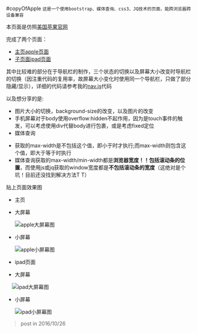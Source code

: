 #copyOfApple
`这是一个使用bootstrap、媒体查询、css3、JQ技术的页面，能跨浏览器跨设备兼容`

本页面是仿照[美国苹果官网](http://www.apple.com)

完成了两个页面：

+ [主页apple页面](https://fiona-sun.github.io/copyOfApple/)
+ [子页面ipad页面](https://fiona-sun.github.io/copyOfApple/ipad.html)

其中比较难的部分在于导航栏的制作，三个状态的切换以及屏幕大小改变时导航栏的切换（因注重代码的复用率，故屏幕大小变化时使用同一个导航栏，只做了部分隐藏/显示），详细的代码请参考我的[nav.js]()代码

以及想分享的是:
 
 * 图片大小的切换，background-size的改变，以及图片的改变
 * 手机屏幕对于body使用overflow:hidden不起作用，因为是touch事件的触发，可以考虑使用div代替body进行包裹，或是考虑fixed定位 
 * 媒体查询
  + 获取的max-width是不包括这个值，即小于时才执行;而max-width则包含这个值，即大于等于时执行
  + 媒体查询获取的max-width/min-width都是**浏览器宽度！！包括滚动条的位置**，而使用js或jq获取的window宽度都是**不包括滚动条的宽度**（这绝对是个坑！目前还没找到解决方法T T）

贴上页面效果图
    
- 主页

 + 大屏幕
    
    ![apple大屏幕图](https://Fiona-SUN.github.io/photos/apple-home-large.png)
    
 + 小屏幕
    
    ![apple小屏幕图](https://Fiona-SUN.github.io/photos/apple-home-small.png)

- ipad页面

 + 大屏幕
 
     ![ipad大屏幕图](https://Fiona-SUN.github.io/photos/apple-ipad-large.png)
   
 + 小屏幕
    
     ![ipad小屏幕图](https://Fiona-SUN.github.io/photos/apple-ipad-small.png)

    
>post in 2016/10/26
